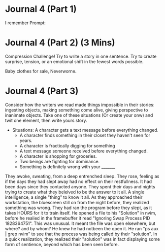 # Journal 4 (Part 1)
I remember Prompt: 

# Journal 4 (Part 2) (3 Mins)
Compression Challenge! Try to write a story in one sentence. Try to create surprise, tension, or an emotional shift in the fewest words possible. 

Baby clothes for sale, Neverworne.


# Journal 4 (Part 3) 
Consider how the writers we read made things impossible in their stories: ingesting objects, making something come alive, giving perspective to inanimate objects. Take one of these situations (Or create your onw) and twit one element, then write yours story. 
- Situations: A character gets a text message before everything changed. 
  - A character finds something in their closet they haven't seen for years.
  - A character is fractically digging for something
  - A text message someone received before everything changed.
  - A character is shopping for groceries.
  - Two beings are fighting for dominance.
  - Something is definitely wrong with your _______ 

They awoke, sweating, from a deep entrenched sleep. They rose, feeling as if the days they had slept away had no effect on their restfullness. It had been days since they contacted anyone. They spent their days and nights trying to create what they beleived to be the answer to it all. A single intelligence, a single "thing" to know it all. As they approached their workstation, the bluescreen still on from the night before, they realized something was wrong. They had ran the program before they slept, as it takes HOURS for it to train itself. He opened a file to his "Solution" in nvim, before he realied in the framebuffer it read "Ignoring Swap Process PID 1828364751". This was unusual. It meant the file was open elsewhere, but where? and by whom? He knew he had notbeen the open it. He ran "ps aux | grep nvim" to see that the process was being called by their "solution". In a quick realization, they realized their "solution" was in fact displaying some form of sentience, beyond which has been seen before.   
